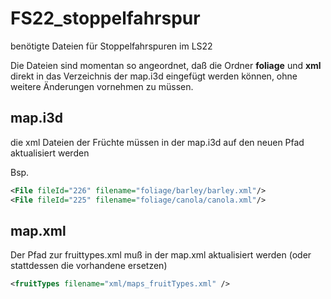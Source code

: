 # FS22_stoppelfahrspur
benötigte Dateien für Stoppelfahrspuren im LS22

Die Dateien sind momentan so angeordnet, daß die Ordner **foliage** und **xml** direkt in das Verzeichnis der map.i3d eingefügt werden können, ohne weitere Änderungen vornehmen zu müssen.



## map.i3d

die xml Dateien der Früchte müssen in der map.i3d auf den neuen Pfad aktualisiert werden

Bsp. 

```xml
<File fileId="226" filename="foliage/barley/barley.xml"/>
<File fileId="225" filename="foliage/canola/canola.xml"/>
```



## map.xml

Der Pfad zur fruittypes.xml muß in der map.xml aktualisiert werden (oder stattdessen die vorhandene ersetzen)

```xml
<fruitTypes filename="xml/maps_fruitTypes.xml" />
```
